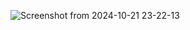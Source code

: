 ![Screenshot from 2024-10-21 23-22-13](https://github.com/user-attachments/assets/04742293-ceed-492b-a456-b4c8daed0780)
